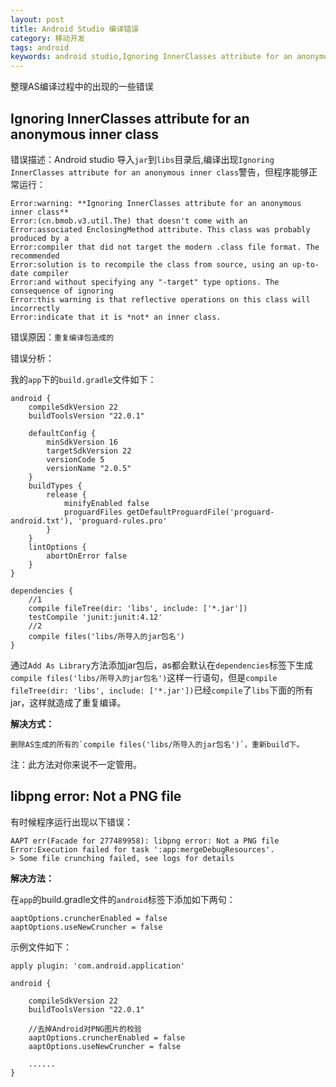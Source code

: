 ```yaml
---
layout: post
title: Android Studio 编译错误
category: 移动开发
tags: android
keywords: android studio,Ignoring InnerClasses attribute for an anonymous inner class,Not a PNG file
---
```


整理AS编译过程中的出现的一些错误

## Ignoring InnerClasses attribute for an anonymous inner class

错误描述：Android studio 导入`jar`到`libs`目录后,编译出现`Ignoring InnerClasses attribute for an anonymous inner class`警告，但程序能够正常运行：

	Error:warning: **Ignoring InnerClasses attribute for an anonymous inner class**
	Error:(cn.bmob.v3.util.The) that doesn't come with an
	Error:associated EnclosingMethod attribute. This class was probably produced by a
	Error:compiler that did not target the modern .class file format. The recommended
	Error:solution is to recompile the class from source, using an up-to-date compiler
	Error:and without specifying any "-target" type options. The consequence of ignoring
	Error:this warning is that reflective operations on this class will incorrectly
	Error:indicate that it is *not* an inner class.

错误原因：`重复编译包造成的`

错误分析：

我的`app`下的`build.gradle`文件如下：

	android {
	    compileSdkVersion 22
	    buildToolsVersion "22.0.1"
	
	    defaultConfig {
	        minSdkVersion 16
	        targetSdkVersion 22
	        versionCode 5
	        versionName "2.0.5"
	    }
	    buildTypes {
	        release {
	            minifyEnabled false
	            proguardFiles getDefaultProguardFile('proguard-android.txt'), 'proguard-rules.pro'
	        }
	    }
	    lintOptions {
	        abortOnError false
	    }
	}
	
	dependencies {
		//1
	    compile fileTree(dir: 'libs', include: ['*.jar'])
	    testCompile 'junit:junit:4.12'
		//2
	    compile files('libs/所导入的jar包名')
	}

 通过`Add As Library`方法添加jar包后，as都会默认在`dependencies`标签下生成`compile files('libs/所导入的jar包名')`这样一行语句，但是`compile fileTree(dir: 'libs', include: ['*.jar'])`已经`compile`了`libs`下面的所有jar，这样就造成了重复编译。

**解决方式：**

	删除AS生成的所有的`compile files('libs/所导入的jar包名')`，重新build下。

注：此方法对你来说不一定管用。

## libpng error: Not a PNG file

有时候程序运行出现以下错误：

	AAPT err(Facade for 277489958): libpng error: Not a PNG file
	Error:Execution failed for task ':app:mergeDebugResources'.
	> Some file crunching failed, see logs for details

**解决方法：**

在`app`的build.gradle文件的`android`标签下添加如下两句：
	
	aaptOptions.cruncherEnabled = false
    aaptOptions.useNewCruncher = false

示例文件如下：

	apply plugin: 'com.android.application'

	android {

	    compileSdkVersion 22
	    buildToolsVersion "22.0.1"
	
	    //去掉Android对PNG图片的校验
	    aaptOptions.cruncherEnabled = false
	    aaptOptions.useNewCruncher = false

		......
	}